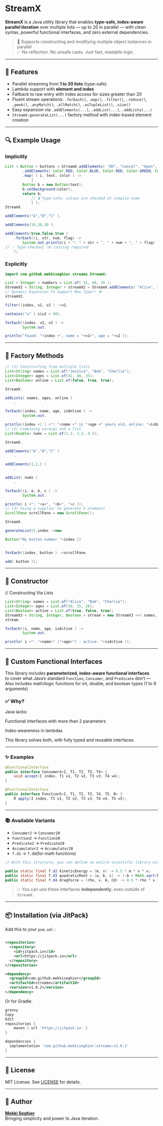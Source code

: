 # StreamX

**StreamX** is a Java utility library that enables **type-safe, index-aware parallel iteration** over multiple lists — up to 20 in parallel — with clean syntax, powerful functional interfaces, and zero external dependencies.

> 🔧 Supports constructing and modifying multiple object instances in parallel  
> ✅ No reflection. No unsafe casts. Just fast, readable logic.

---

## 🚀 Features

- Parallel streaming from **1 to 20 lists** (type-safe)
- Lambda support with **element and index**
- Fallback to raw entry with index access for sizes greater than 20
- Fluent stream operations: `.forEach()`, `.map()`, `.filter()`, `.reduce()`, `.peek()`, `.anyMatch()`, `.allMatch()`,
  `.asTupleList()`, `.size()`
- Easy expansion via `.addElements(...)`, `.addList(...)`, `.addLists(...)`
- `StreamX.generateList(...)` factory method with index-based element creation

---

## 🔍 Example Usage

### Implicitly

```java
List < Button > buttons = StreamX.addElements( "OK", "Cancel", "Open", "Save", "Close", "Edit" )
        .addElements( Color.RED, Color.BLUE, Color.RED, Color.GREEN, Color.YELLOW, Color.MAGENTA )
        .map( ( i, text, color ) ->
            {
        Button b = new Button(text);
        b.setBackground(color);
        return b;
            // 🔒 Type-safe: values are checked at compile-time
            } );
StreamX.

addElements("A","B","C" ).

addElements(10,20,30 ).

addElements(true,false,true )
    .forEach((i, str, num, flag) ->
        System.out.println(i + ": " + str + ", " + num + ", " + flag)
// ✅ Type-checked, no casting required
    );
```


### Explicitly

```java
import com.github.mekkiseghier.streamx.StreamX;

List < Integer > numbers = List.of( 41, 40, 35 );
StreamX2 < String, Integer > streamX2 = StreamX.addElements( "Alice", "Bob", "Charlie" ).addList( numbers );
// Dynamic Expansion To Support New Type!! ♻️
streamX2.

filter((index, v1, v2 ) ->v1.

contains("a" ) &&v2 < 40).

forEach((index, v1, v2 ) ->
        System.out.

println("found: "+index +", name = "+v1+", age = "+v2 ));
```
---

## 🧪 Factory Methods

```java
// (1) Constructing from multiple lists
List<String> names = List.of("Jessica", "Bob", "Charlie");
List<Integer> ages = List.of(41, 40, 35);
List<Boolean> online = List.of(false, true, true);

StreamX.

addLists( names, ages, online )
    .

forEach((index, name, age, isOnline ) ->
        System.out.

println((index +1 ) +": "+name +" is "+age +" years old, online: "+isOnline));
// (2) Combining varargs and a list
List<Double> nums = List.of(1.2, 3.2, 4.2);

StreamX.

addElements("A","B","C" )
    .

addElements(1,2,3 )
    .

addList( nums )
    .

forEach((i, a, b, c ) ->
        System.out.

println( i +": "+a+", "+b+", "+c ));
// (3) Using a supplier to generate 5 elements
ScrollPane scrollPane = new ScrollPane();

StreamX.

generateList(5,index ->new

Button("My button number "+index ))
        .

forEach((index, button ) ->scrollPane.

add( button ));
```
---

## 🧪 Constructor

// Constructing Via Lists

```java
List<String> names = List.of("Alice", "Bob", "Charlie");
List<Integer> ages = List.of(30, 25, 28);
List<Boolean> active = List.of(true, false, true);
StreamX3 < String, Integer, Boolean > stream = new StreamX3 <>( names, ages, active );
stream.

forEach((i, name, age, isActive ) ->
        System.out.

println( i +": "+name+" ("+age+") - active: "+isActive ));
```

---

## 🧠 Custom Functional Interfaces

This library includes **parameterized, index-aware functional interfaces**  
to cover what Java’s standard `Function`, `Consumer`, and `Predicate` don’t —  
Also includes math/logic functions for int, double, and boolean types (1 to 8 arguments)

### ✅ Why?

Java lacks:

Functional interfaces with more than 2 parameters

Index-awareness in lambdas

This library solves both, with fully typed and reusable interfaces.

---

### ✨ Examples

```java
@FunctionalInterface
public interface Consumer4<I, T1, T2, T3, T4> {
    void accept(I index, T1 v1, T2 v2, T3 v3, T4 v4);
}

@FunctionalInterface
public interface Function5<I, T1, T2, T3, T4, T5, R> {
    R apply(I index, T1 v1, T2 v2, T3 v3, T4 v4, T5 v5);
}
```

---

### 📚 Available Variants

- `Consumer2` → `Consumer20`
- `Function2` → `Function20`
- `Predicate2` → `Predicate20`
- `Accumulator2` → `Accumulator20`
- `f.d1` → `f.d8`(for math functions)

```java
// With this structure, you can define an entire scientific library with reusable formulas:

public static final f.d2 kineticEnergy = (m, v) -> 0.5 * m * v * v;
public static final f.d3 quadraticRoot = (a, b, c) -> (-b + Math.sqrt(b * b - 4 * a * c)) / (2 * a);
public static final f.d4 dragForce = (rho, v, A, Cd) -> 0.5 * rho * v * v * A * Cd;
```

> ✅ You can use these interfaces **independently**, even outside of `StreamX`.

---

## 📦 Installation (via JitPack)

Add this to your `pom.xml` :

```xml

<repositories>
  <repository>
    <id>jitpack.io</id>
    <url>https://jitpack.io</url>
  </repository>
</repositories>

<dependency>
  <groupId>com.github.mekkiseghier</groupId>
  <artifactId>streamx</artifactId>
  <version>v1.0.2</version>
</dependency>

```

Or for Gradle:

```groovy
groovy
Copy
Edit
repositories {
    maven { url 'https://jitpack.io' }
}

dependencies {
  implementation 'com.github.mekkiseghier:streamx:v1.0.2'
}
```
---

## 📝 License

MIT License. See [LICENSE](./LICENSE) for details.

---

## 👤 Author

**[Mekki Seghier](https://github.com/mekkiseghier)**  
Bringing simplicity and power to Java iteration.
